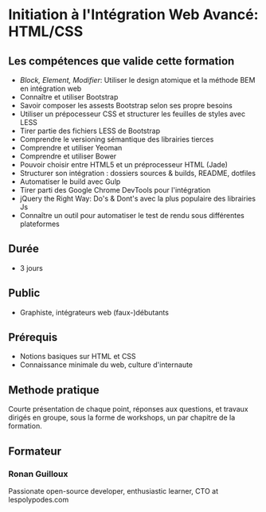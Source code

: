 # Initiation à l'Intégration Web Avancé: HTML/CSS

## Les compétences que valide cette formation

- _Block, Element, Modifier_: Utiliser le design atomique et la méthode BEM en intégration web
- Connaître et utiliser Bootstrap
- Savoir composer les assests Bootstrap selon ses propre besoins
- Utiliser un prépocesseur CSS et structurer les feuilles de styles avec LESS
- Tirer partie des fichiers LESS de Bootstrap
- Comprendre le versioning sémantique des librairies tierces
- Comprendre et utiliser Yeoman
- Comprendre et utiliser Bower
- Pouvoir choisir entre HTML5 et un préprocesseur HTML (Jade)
- Structurer son intégration : dossiers sources & builds, README, dotfiles
- Automatiser le build avec Gulp
- Tirer parti des Google Chrome DevTools pour l'intégration
- jQuery the Right Way: Do's & Dont's avec la plus populaire des librairies Js
- Connaître un outil pour automatiser le test de rendu sous différentes plateformes

## Durée

* 3 jours

## Public

* Graphiste, intégrateurs web (faux-)débutants

## Prérequis

* Notions basiques sur HTML et CSS
* Connaissance minimale du web, culture d'internaute

## Methode pratique

Courte présentation de chaque point, réponses aux questions, et travaux dirigés en groupe, sous la forme de workshops, un par chapitre de la formation.

## Formateur

### Ronan Guilloux

Passionate open-source developer, enthusiastic learner, CTO at lespolypodes.com